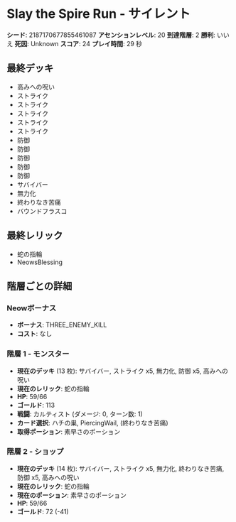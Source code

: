 # Slay the Spire Run - サイレント

**シード**: 2187170677855461087
**アセンションレベル**: 20
**到達階層**: 2
**勝利**: いいえ
**死因**: Unknown
**スコア**: 24
**プレイ時間**: 29 秒

## 最終デッキ
- 高みへの呪い
- ストライク
- ストライク
- ストライク
- ストライク
- ストライク
- 防御
- 防御
- 防御
- 防御
- 防御
- サバイバー
- 無力化
- 終わりなき苦痛
- バウンドフラスコ

## 最終レリック
- 蛇の指輪
- NeowsBlessing

## 階層ごとの詳細

### Neowボーナス
- **ボーナス**: THREE_ENEMY_KILL
- **コスト**: なし

### 階層 1 - モンスター
- **現在のデッキ** (13 枚): サバイバー, ストライク x5, 無力化, 防御 x5, 高みへの呪い
- **現在のレリック**: 蛇の指輪
- **HP**: 59/66
- **ゴールド**: 113
- **戦闘**: カルティスト (ダメージ: 0, ターン数: 1)
- **カード選択**: ハチの巣, PiercingWail, (終わりなき苦痛)
- **取得ポーション**: 素早さのポーション

### 階層 2 - ショップ
- **現在のデッキ** (14 枚): サバイバー, ストライク x5, 無力化, 終わりなき苦痛, 防御 x5, 高みへの呪い
- **現在のレリック**: 蛇の指輪
- **現在のポーション**: 素早さのポーション
- **HP**: 59/66
- **ゴールド**: 72 (-41)

